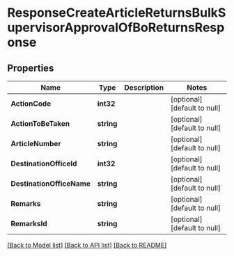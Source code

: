 # ResponseCreateArticleReturnsBulkSupervisorApprovalOfBoReturnsResponse

## Properties
Name | Type | Description | Notes
------------ | ------------- | ------------- | -------------
**ActionCode** | **int32** |  | [optional] [default to null]
**ActionToBeTaken** | **string** |  | [optional] [default to null]
**ArticleNumber** | **string** |  | [optional] [default to null]
**DestinationOfficeId** | **int32** |  | [optional] [default to null]
**DestinationOfficeName** | **string** |  | [optional] [default to null]
**Remarks** | **string** |  | [optional] [default to null]
**RemarksId** | **string** |  | [optional] [default to null]

[[Back to Model list]](../README.md#documentation-for-models) [[Back to API list]](../README.md#documentation-for-api-endpoints) [[Back to README]](../README.md)


